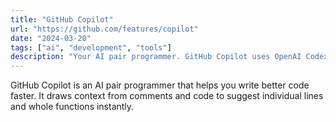 ```yaml
---
title: "GitHub Copilot"
url: "https://github.com/features/copilot"
date: "2024-03-20"
tags: ["ai", "development", "tools"]
description: "Your AI pair programmer. GitHub Copilot uses OpenAI Codex to suggest code and entire functions in real-time."
---
```


GitHub Copilot is an AI pair programmer that helps you write better code faster. It draws context from comments and code to suggest individual lines and whole functions instantly. 
